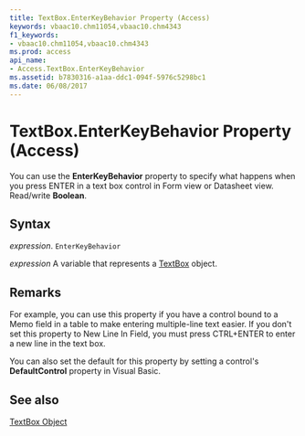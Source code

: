 ```yaml
---
title: TextBox.EnterKeyBehavior Property (Access)
keywords: vbaac10.chm11054,vbaac10.chm4343
f1_keywords:
- vbaac10.chm11054,vbaac10.chm4343
ms.prod: access
api_name:
- Access.TextBox.EnterKeyBehavior
ms.assetid: b7830316-a1aa-ddc1-094f-5976c5298bc1
ms.date: 06/08/2017
---
```



# TextBox.EnterKeyBehavior Property (Access)

You can use the  **EnterKeyBehavior** property to specify what happens when you press ENTER in a text box control in Form view or Datasheet view. Read/write **Boolean**.


## Syntax

 _expression_. `EnterKeyBehavior`

 _expression_ A variable that represents a [TextBox](./Access.TextBox.md) object.


## Remarks

For example, you can use this property if you have a control bound to a Memo field in a table to make entering multiple-line text easier. If you don't set this property to New Line In Field, you must press CTRL+ENTER to enter a new line in the text box.

You can also set the default for this property by setting a control's  **DefaultControl** property in Visual Basic.


## See also


[TextBox Object](Access.TextBox.md)

